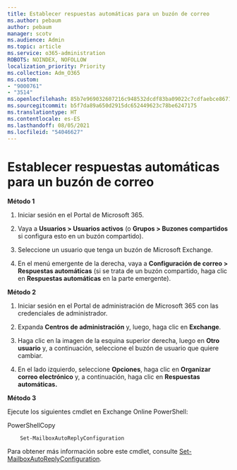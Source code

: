 ```yaml
---
title: Establecer respuestas automáticas para un buzón de correo
ms.author: pebaum
author: pebaum
manager: scotv
ms.audience: Admin
ms.topic: article
ms.service: o365-administration
ROBOTS: NOINDEX, NOFOLLOW
localization_priority: Priority
ms.collection: Adm_O365
ms.custom:
- "9000761"
- "3514"
ms.openlocfilehash: 85b7e969032607216c948532dcdf83ba09022c7cdfaebce8671c6d2e8fef183d
ms.sourcegitcommit: b5f7da89a650d2915dc652449623c78be6247175
ms.translationtype: HT
ms.contentlocale: es-ES
ms.lasthandoff: 08/05/2021
ms.locfileid: "54046627"
---
```

# <a name="set-auto-replies-for-a-users-mailbox"></a>Establecer respuestas automáticas para un buzón de correo

**Método 1**

1. Iniciar sesión en el Portal de Microsoft 365.

2. Vaya a **Usuarios > Usuarios activos** (o **Grupos > Buzones compartidos** si configura esto en un buzón compartido).

3. Seleccione un usuario que tenga un buzón de Microsoft Exchange.

4. En el menú emergente de la derecha, vaya a **Configuración de correo > Respuestas automáticas** (si se trata de un buzón compartido, haga clic en **Respuestas automáticas** en la parte emergente).

**Método 2**

1. Iniciar sesión en el Portal de administración de Microsoft 365 con las credenciales de administrador.

2. Expanda **Centros de administración** y, luego, haga clic en **Exchange**.

3. Haga clic en la imagen de la esquina superior derecha, luego en **Otro usuario** y, a continuación, seleccione el buzón de usuario que quiere cambiar.

4. En el lado izquierdo, seleccione **Opciones**, haga clic en **Organizar correo electrónico** y, a continuación, haga clic en **Respuestas automáticas.**

**Método 3**

Ejecute los siguientes cmdlet en Exchange Online PowerShell:

PowerShellCopy

```
    Set-MailboxAutoReplyConfiguration
```

Para obtener más información sobre este cmdlet, consulte [Set-MailboxAutoReplyConfiguration](https://docs.microsoft.com/powershell/module/exchange/mailboxes/set-mailboxautoreplyconfiguration).
